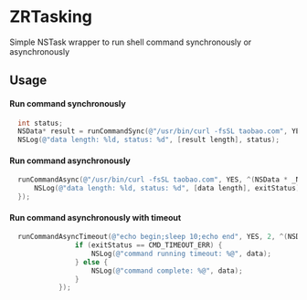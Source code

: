 # ZRTasking
Simple NSTask wrapper to run shell command synchronously or asynchronously

## Usage

#### Run command synchronously
```objective-c
  int status;
  NSData* result = runCommandSync(@"/usr/bin/curl -fsSL taobao.com", YES, &status);
  NSLog(@"data length: %ld, status: %d", [result length], status);
```

#### Run command asynchronously
```objective-c
  runCommandAsync(@"/usr/bin/curl -fsSL taobao.com", YES, ^(NSData * _Nonnull data, int exitStatus) {
      NSLog(@"data length: %ld, status: %d", [data length], exitStatus);
  });
```

#### Run command asynchronously with timeout
```objective-c
  runCommandAsyncTimeout(@"echo begin;sleep 10;echo end", YES, 2, ^(NSData * _Nonnull data, int exitStatus) {
                if (exitStatus == CMD_TIMEOUT_ERR) {
                    NSLog(@"command running timeout: %@", data);
                } else {
                    NSLog(@"command complete: %@", data);
                }
            });
```
